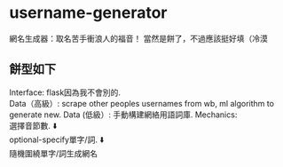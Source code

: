 # username-generator
 網名生成器：取名苦手衝浪人的福音！
 當然是餅了，不過應該挺好填（冷漠

## 餅型如下
Interface: flask因為我不會別的. \
Data（高級）: scrape other peoples usernames from wb, ml algorithm to generate new. 
Data (低級）: 手動構建網絡用語詞庫. 
Mechanics:  
選擇音節數. 
⬇️  
optional-specify單字/詞. 
⬇️  
隨機圍繞單字/詞生成網名
